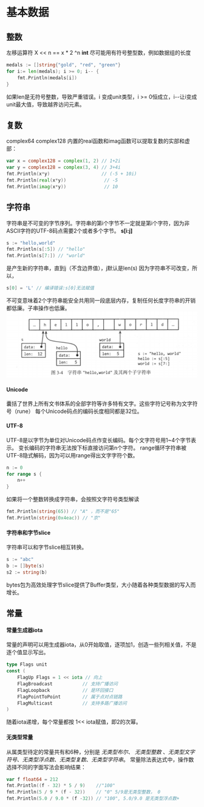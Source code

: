 # 基本数据

## 整数
左移运算符 
X << n == x * 2 ^n
**int**
尽可能用有符号整型数，例如数据组的长度

```go
medals := []string{"gold", "red", "green"}
for i:= len(medals); i >= 0; i-- {
    fmt.Println(medals[i])
}
```
如果len是无符号整数，导致严重错误。i 变成unit类型，i >= 0恒成立，i--让i变成unit最大值，导致越界访问元素。

## 复数
complex64 complex128
内置的real函数和imag函数可以提取复数的实部和虚部：
```go
var x = complex128 = complex(1, 2) // 1+2i
var y = complex128 = complex(3, 4) // 3+4i
fmt.Println(x*y)                   // (-5 + 10i)
fmt.Println(real(x*y))              // -5
fmt.Println(imag(x*y))              // 10 
```

## 字符串
字符串是不可变的字节序列。字符串的第i个字节不一定就是第i个字符，因为非ASCII字符的UTF-8码点需要2个或者多个字节。
**s[i:j]**

```go
s := "hello,world"
fmt.Println(s[:5]) // "hello"
fmt.Println(s[7:]) // "world"
```
是产生新的字符串，直到j（不含边界值），j默认是len(s)
因为字符串不可改变，所以，
```go
s[0] = 'L' // 编译错误:s[0]无法赋值
```
不可变意味着2个字符串能安全共用同一段底层内存，复制任何长度字符串的开销都低廉。子串操作也低廉。
![alt text](../../public/go_string.png)

#### Unicode
囊括了世界上所有文书体系的全部字符等许多特有文字。这些字符记号称为文字符号（rune）
每个Unicode码点的编码长度相同都是32位。

#### UTF-8
UTF-8是以字节为单位对Unicode码点作变长编码。每个文字符号用1~4个字节表示。
变长编码的字符串无法按下标直接访问第n个字符。
range循环字符串被UTF-8隐式解码，因为可以用range得出文字字符个数。

```go
n := 0
for range s {
    n++
}
```
如果将一个整数转换成字符串，会按照文字符号类型解读

```go
fmt.Println(string(65)) // "A" ，而不是"65"
fmt.Println(string(0x4eac)) // "京"
```

#### 字符串和字节slice
字符串可以和字节slice相互转换。

```go
s := "abc"
b := []byte(s)
s2 := string(b)
```
bytes包为高效处理字节slice提供了Buffer类型，大小随着各种类型数据的写入而增长。


## 常量
#### 常量生成器iota
常量的声明可以用生成器iota，从0开始取值，逐项加1，创造一些列相关值，不是逐个值显示写出。

```go
type Flags unit
const (
    FlagUp Flags = 1 << iota // 向上
    FlagBroadcast           // 支持广播访问
    FlagLoopback            // 是环回接口
    FlagPointToPoint        // 属于点对点链路
    FlagMulticast           // 支持多路广播访问   
)
```
随着iota递增，每个常量都按 1<< iota赋值，即2的次幂。

#### 无类型常量 
从属类型待定的常量共有和6种，分别是 *无类型布尔*、 *无类型整数* 、*无类型文字符号*、*无类型浮点数*、*无类型复数*、*无类型字符串*。
常量除法表达式中，操作数选择不同的字面写法会影响结果：  

```go
var f float64 = 212
fmt.Println((f - 32) * 5 / 9)    //"100"
fmt.Println(5 / 9 * (f - 32))    // "0" 5/9是无类型整数， 0
fmt.Println(5.0 / 9.0 * (f -32)) // "100", 5.0/9.0 是无类型浮点数+

```

